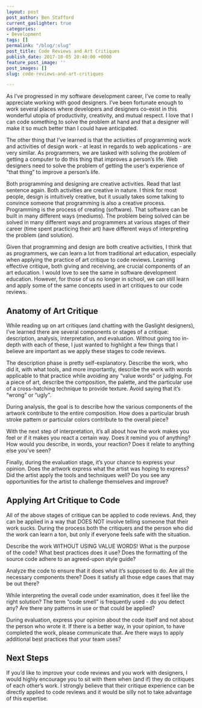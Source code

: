 ```yaml
---
layout: post
post_author: Ben Stafford
current_gaslighter: true
categories:
- Development
tags: []
permalink: "/blog/:slug"
post_title: Code Reviews and Art Critiques
publish_date: 2017-10-05 20:40:00 +0000
feature_post_image: ''
post_images: []
slug: code-reviews-and-art-critiques

---
```

As I’ve progressed in my software development career, I’ve come to really appreciate working with good designers.  I’ve been fortunate enough to work several places where developers and designers co-exist in this wonderful utopia of productivity, creativity, and mutual respect.  I love that I can code something to solve the problem at hand and that a designer will make it so much better than I could have anticipated.

The other thing that I’ve learned is that the activities of programming work and activities of design work - at least in regards to web applications - are very similar.  As programmers, we are tasked with solving the problem of getting a computer to do this thing that improves a person’s life.  Web designers need to solve the problem of getting the user’s experience of “that thing” to improve a person’s life.

Both programming and designing are creative activities.  Read that last sentence again.  Both activities are creative in nature.  I think for most people, design is intuitively creative, but it usually takes some talking to convince someone that programming is also a creative process.  Programming is the process of creating (software).  That software can be built in many different ways (mediums).  The problem being solved can be solved in many different ways and programmers at various stages of their career (time spent practicing their art) have different ways of interpreting the problem (and solution). 

Given that programming and design are both creative activities, I think that as programmers, we can learn a lot from traditional art education, especially when applying the practice of art critique to code reviews.  Learning effective critique, both giving and receiving, are crucial components of an art education.  I would love to see the same in software development education.  However, for those of us no longer in school, we can still learn and apply some of the same concepts used in art critiques to our code reviews.


## Anatomy of Art Critique

While reading up on art critiques (and chatting with the Gaslight designers), I’ve learned there are several components or stages of a critique: description, analysis, interpretation, and evaluation.  Without going too in-depth with each of these, I just wanted to highlight a few things that I believe are important as we apply these stages to code reviews.

The description phase is pretty self-explanatory.  Describe the work, who did it, with what tools, and more importantly, describe the work with words applicable to that practice while avoiding any “value words” or judging.  For a piece of art, describe the composition, the palette, and the particular use of a cross-hatching technique to provide texture.  Avoid saying that it’s “wrong” or “ugly”.

During analysis, the goal is to describe how the various components of the artwork contribute to the entire composition. How does a particular brush stroke pattern or particular colors contribute to the overall piece?

With the next step of interpretation, it’s all about how the work makes you feel or if it makes you react a certain way.  Does it remind you of anything?  How would you describe, in words, your reaction?  Does it relate to anything else you’ve seen?

Finally, during the evaluation stage, it’s your chance to express your opinion.  Does the artwork express what the artist was hoping to express?  Did the artist apply the tools and techniques well?  Do you see any opportunities for the artist to challenge themselves and improve?


## Applying Art Critique to Code

All of the above stages of critique can be applied to code reviews.  And, they can be applied in a way that DOES NOT involve telling someone that their work sucks.  During the process both the critiquers and the person who did the work can learn a ton, but only if everyone feels safe with the situation.

Describe the work WITHOUT USING VALUE WORDS!  What is the purpose of the code? What best practices does it use?  Does the formatting of the source code adhere to an agreed-upon style guide?

Analyze the code to ensure that it does what it’s supposed to do.  Are all the necessary components there? Does it satisfy all those edge cases that may be out there?

While interpreting the overall code under examination, does it feel like the right solution?  The term “code smell” is frequently used - do you detect any?  Are there any patterns in use or that could be applied?

During evaluation, express your opinion about the code itself and not about the person who wrote it.  If there is a better way, in your opinion, to have completed the work, please communicate that.  Are there ways to apply additional best practices that your team uses?


## Next Steps

If you’d like to improve your code reviews and you work with designers, I would highly encourage you to sit with them when (and if) they do critiques of each other’s work.  I strongly believe that their critique experience can be directly applied to code reviews and it would be silly not to take advantage of this expertise.
